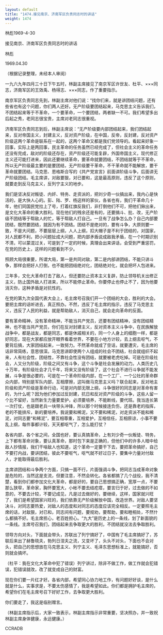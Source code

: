 ```yaml
---
layout: default
title: "1474.接见南京、济南军区负责同志时的讲话"
weight: 1474
---
```


林彪1969-4-30

接见南京、济南军区负责同志时的讲话

林彪

1969.04.30

（根据记录整理，未经本人审阅）

一九六九年四月三十日下午五时，林副主席接见了南京军区许世友、杜平、×××同志，济南军区的王效禹、杨得志、×××同志，作了重要指示。

南京军区负责同志先到，林副主席对他们说：“找你们来，就是讲团结问题，还有些省也有这个问题，你们两人还好。无产阶级要团结起来，马克思主义告诉我们，不团结起来等于不革命，一个要革命，一个要团结，两者缺一不可。我们希望多出后起之秀，老同志很宝贵，主席对老同志很重视。

济南军区负责同志到后，林副主席说：“无产阶级要内部团结起来，我们团结起来，反对帝国主义，封建主义，反对资产阶级，在中国，反帝，反封建，反对资产阶级这两个革命是联系在一起的，这两个革命又都是我们党领导的。看起来好象一回事，实际上是两回事，民主革命的任务虽然已经完成了，但社会主义的革命任务还没有完成，敌对的阶级还存在，资产阶级还可能复辟，外国帝国主义，现代修正主义还可能打进来，因此还要继续革命，要革命就要团结，不团结就等于不革命，所以无产阶级最主要的是要团结，无产阶级要干革命，不干革命就不能解放，要干革命就要团结。马克思、恩格斯合写的《共产党宣言》前面讲阶级斗争，后面讲无产阶级团结。毛主席讲，对敌要狠，对已要和，这是最高原则，违反了这个原则，就要走到反马克主义，反列宁主义的地步。

我们是坚决反对叛徒、内奸、特务、走资派的，把刘少奇一伙搞出来，我内心是快活的，是大快人心的。彭、陆、罗、杨这样的家伙，各省也有，我们干革命几十年，他们同国民党拉上了号，打着红旗反我们，非打倒他们不可，把他们揪出来，是文化大革命的重大胜利。现在他们的残余还是有的，还要搞斗、批、改，无产阶级不团结等于帮敌人的忙，等于帮敌人打自己。一旦有了战争怎么办？自己内部要团结，既然要团结，就因为有不团结。团结不是绝对的，要有斗争，大原则要一致，不是大问题，不要层层上纲，人人上纲，扣大帽子是不利于团结的，对国家，对人民都不利，把小问题扯成大问题，把内部矛盾说成敌我矛盾，在一个时期识别不清，可以蒙混过关，可是到了一定的时候，真理会出来讲话，会受到严重惩罚，在党的历史上，这样的问题看到不少。

照顾大局很重要，所谓大局，第一是共同对敌，第二是内部讲团结，不能只讲斗争，那样会把好人打倒，也不能把团结绝对化，团结绝对化，就会把坏人包进来。

三年多，文化大革命打击了敌人，但还要防止资本主义复辟，防止领导机关出修正主义，防止国外敌人打进来，所以不能停止革命。你要停止也停止不了，因为他要消灭你，这种矛盾是对抗性的。

在党的第九次全国代表大会上，毛主席号召我们开一个团结的大会，胜利的大会。要把主席的话听进去，真正照办。不然，违反了毛主席的指示，违反了马克思主义，违反了人民的利益，就是帮助敌人，消灭自己，就会走向革命的反面。

要有革命精神，没有革命精神，不能当共产党员，还要有团结精神，没有团结精神，也不能当共产党员，你们在反对封建主义，反对资本主义斗争中，在民族解放战争中，都是战友，都是同志，都是休戚相关的，同一个人身上的细胞一样，都是好同志，现在大家都应放开眼界看着世界，不要在小地方计较，去上纲去呕气，不要背后搞，大家团结起来，一致努力。不然革命就成了空话，就要遭灾，毛主席的话非常简练，意思很深。马克思讲即使两个人组成的社会不团结，社会就组织不起来，人有社会性，团结性，不靠社会性没有团结，就要被老虎吃掉。可是在阶级社会，人又分为阶级，阶级之间又有斗争，这个斗争是社会发展的动力。人类历史几十万年，有阶级社会才几千年，将来又没有阶级了，这个社会不进行斗争就不能发展，斗争是很必要的，可是在一个革命阶级内部，在一个工厂、一个公社的革命群众内部，特别是军队内部，互相摩擦，这叫做马克思主义吗？联合起来，反对地主阶级和资产阶级是革命行动，可是对内部无限上纲，斗争很好的同志是对革命有害的，为什么呢？因为他们参加过反封建，抗日和反对资产阶级的斗争，这些人留一个比不留好，当然新生力量要爱护，必须要培养，不能断线，要代班。我当连长第一次打仗，也是跟老兵一块带头冲锋，所以那个时候接连负伤，还是靠老的指挥，老的不能排斥，新的要培养。我说要和稀泥，又不要和稀泥，对走资派不能和稀泥，对同志要“和稀泥”，要互相尊重，互相爱护，互相信任，互相原谅，小事不要乱上纲，每件事都计较，天天都呕气了，怎么能打仗？

各省内部，各个省之间，全国也好，要认真搞革命，上有刘少奇一伙叛徒、特务，上下都有革命对象，要认真革命，那时包下来是正确的，但他们中的许多人暗中给敌人抄情报，我们干啥敌人也知道，这个革命一定要干下去，要把革命搞好，自己不要打内战，要讲团结，彼此不要呕气，呕气就不好过日子，要集中力量对付敌人，才能取得最后胜利。

主席讲团结和斗争两个方面，只搞一面不行，片面强调斗争，把同志当成革命对象是危险的，当然这是支流，但要注意，不然会转化。各省都搞了几个战役，我不清楚，看到你们都参加文化大革命，都是好的，要自己思想搞正确，宽厚一点，不要那么狭窄，革命家，胸怀要宽大，小帐不要去结疙瘩，要言归于好，过去做的不如意的，不要去计较，不要记成见，凡是过去做好的，要继续，这样，国家就兴旺了，我们是希望国家兴旺的，我们依靠无产阶级解放中国，改造世界。对敌人要坚决斗，对同志要热爱，对敌人的态度和对同志的态度应该完全相反。一定要照毛主席的话，对敌狠，对已和，同志间有问题，要规劝，要帮助，要和睦相处，不然什么都搞不好。毛主席担心，老百姓担心。“九大”是历史上的一条线，划了新面貌的一条线。主席号召我们，团结起来去争取更大的胜利，不团结就没法去争取胜利。

领导方向对头，下面就会带头，苏联出了列宁搞好了，中国有了毛主席搞好了，苏联后来出了赫鲁晓夫，勃列日涅夫之流，又变坏了，头头不对头，下面也不会对头，把自己的思想放在马克思主义、列宁主义、毛泽东思想标准上，就能搞好，否则就会搞坏。

（杜平：我在文化大革命中犯了错误）列宁讲过，除非不做工作，做工作就会犯错误，犯错误就改，改了就变成自己的财富。

现在你们要一片红才好。各省内部，希望同心协力地工作，有问题好好谈，是什么就是什么，实事求是，不要太伤感情了，我是希望如此。你们都是拥护毛主席的，希望你们在毛主席号召下好好工作，去争取更大胜利。

你们要走了，我这是临别赠言。

（林副主席指示后，大家一致表示，林副主席指示非常重要，坚决照办，并一致祝林副主席身体健康，永远健康。）

CCRADB

